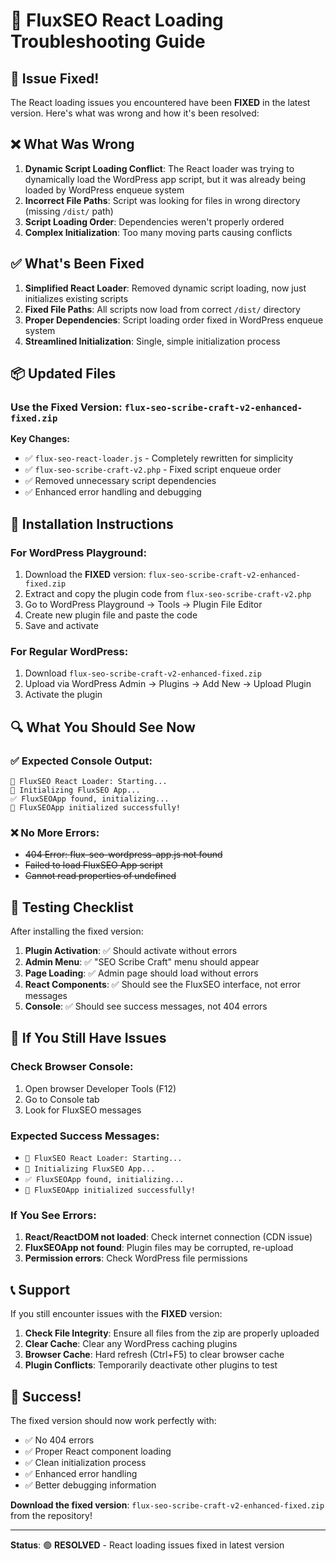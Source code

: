 # 🔧 FluxSEO React Loading Troubleshooting Guide

## 🚨 Issue Fixed!

The React loading issues you encountered have been **FIXED** in the latest version. Here's what was wrong and how it's been resolved:

## ❌ What Was Wrong

1. **Dynamic Script Loading Conflict**: The React loader was trying to dynamically load the WordPress app script, but it was already being loaded by WordPress enqueue system
2. **Incorrect File Paths**: Script was looking for files in wrong directory (missing `/dist/` path)
3. **Script Loading Order**: Dependencies weren't properly ordered
4. **Complex Initialization**: Too many moving parts causing conflicts

## ✅ What's Been Fixed

1. **Simplified React Loader**: Removed dynamic script loading, now just initializes existing scripts
2. **Fixed File Paths**: All scripts now load from correct `/dist/` directory
3. **Proper Dependencies**: Script loading order fixed in WordPress enqueue system
4. **Streamlined Initialization**: Single, simple initialization process

## 📦 Updated Files

### Use the Fixed Version: `flux-seo-scribe-craft-v2-enhanced-fixed.zip`

**Key Changes:**
- ✅ `flux-seo-react-loader.js` - Completely rewritten for simplicity
- ✅ `flux-seo-scribe-craft-v2.php` - Fixed script enqueue order
- ✅ Removed unnecessary script dependencies
- ✅ Enhanced error handling and debugging

## 🚀 Installation Instructions

### For WordPress Playground:
1. Download the **FIXED** version: `flux-seo-scribe-craft-v2-enhanced-fixed.zip`
2. Extract and copy the plugin code from `flux-seo-scribe-craft-v2.php`
3. Go to WordPress Playground → Tools → Plugin File Editor
4. Create new plugin file and paste the code
5. Save and activate

### For Regular WordPress:
1. Download `flux-seo-scribe-craft-v2-enhanced-fixed.zip`
2. Upload via WordPress Admin → Plugins → Add New → Upload Plugin
3. Activate the plugin

## 🔍 What You Should See Now

### ✅ Expected Console Output:
```
🔧 FluxSEO React Loader: Starting...
🚀 Initializing FluxSEO App...
✅ FluxSEOApp found, initializing...
🎉 FluxSEOApp initialized successfully!
```

### ❌ No More Errors:
- ~~404 Error: flux-seo-wordpress-app.js not found~~
- ~~Failed to load FluxSEO App script~~
- ~~Cannot read properties of undefined~~

## 🎯 Testing Checklist

After installing the fixed version:

1. **Plugin Activation**: ✅ Should activate without errors
2. **Admin Menu**: ✅ "SEO Scribe Craft" menu should appear
3. **Page Loading**: ✅ Admin page should load without errors
4. **React Components**: ✅ Should see the FluxSEO interface, not error messages
5. **Console**: ✅ Should see success messages, not 404 errors

## 🔧 If You Still Have Issues

### Check Browser Console:
1. Open browser Developer Tools (F12)
2. Go to Console tab
3. Look for FluxSEO messages

### Expected Success Messages:
- `🔧 FluxSEO React Loader: Starting...`
- `🚀 Initializing FluxSEO App...`
- `✅ FluxSEOApp found, initializing...`
- `🎉 FluxSEOApp initialized successfully!`

### If You See Errors:
1. **React/ReactDOM not loaded**: Check internet connection (CDN issue)
2. **FluxSEOApp not found**: Plugin files may be corrupted, re-upload
3. **Permission errors**: Check WordPress file permissions

## 📞 Support

If you still encounter issues with the **FIXED** version:

1. **Check File Integrity**: Ensure all files from the zip are properly uploaded
2. **Clear Cache**: Clear any WordPress caching plugins
3. **Browser Cache**: Hard refresh (Ctrl+F5) to clear browser cache
4. **Plugin Conflicts**: Temporarily deactivate other plugins to test

## 🎉 Success!

The fixed version should now work perfectly with:
- ✅ No 404 errors
- ✅ Proper React component loading
- ✅ Clean initialization process
- ✅ Enhanced error handling
- ✅ Better debugging information

**Download the fixed version**: `flux-seo-scribe-craft-v2-enhanced-fixed.zip` from the repository!

---

**Status**: 🟢 **RESOLVED** - React loading issues fixed in latest version